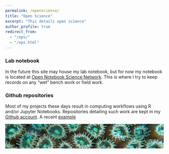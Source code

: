 ```yaml
---
permalink: /openscience/
title: "Open Science"
excerpt: "This details open science"
author_profile: true
redirect_from: 
  - "/ops/"
  - "/ops.html"
---
```



### Lab notebook

In the future this site may house my lab notebook, but for now my notebook is located at [Open Notebook Science Network](http://onsnetwork.org/jdimond/). This is where I try to keep records on any “wet” bench work or field work.

### Github repositories

Most of my projects these days result in computing workflows using R and/or Jupyter Notebooks. Repositories detailing such work are kept in my [Github account](https://github.com/jldimond/). A recent [example](https://github.com/jldimond/Branching-Porites)

![polypstrip](/images/PC140520.JPG)
